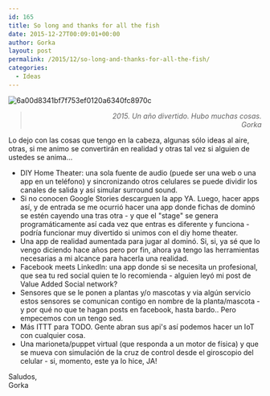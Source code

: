 ```yaml
---
id: 165
title: So long and thanks for all the fish
date: 2015-12-27T00:09:01+00:00
author: Gorka
layout: post
permalink: /2015/12/so-long-and-thanks-for-all-the-fish/
categories:
  - Ideas
---
```

<img style="margin: auto;" src="/wp-content/uploads/2015/12/6a00d8341bf7f753ef0120a6340fc8970c-300x265.jpg" alt="6a00d8341bf7f753ef0120a6340fc8970c" srcset="/wp-content/uploads/2015/12/6a00d8341bf7f753ef0120a6340fc8970c-300x265.jpg 300w, /wp-content/uploads/2015/12/6a00d8341bf7f753ef0120a6340fc8970c.jpg 315w" sizes="100vw" />

> <p style="text-align: right; font-style: italic;">
>   2015. Un año divertido. Hubo muchas cosas.<br />Gorka
> </p>

Lo dejo con las cosas que tengo en la cabeza, algunas sólo ideas al aire, otras, si me animo se convertirán en realidad y otras tal vez si alguien de ustedes se anima...

  * DIY Home Theater: una sola fuente de audio (puede ser una web o una app en un teléfono) y sincronizando otros celulares se puede dividir los canales de salida y así simular surround sound.
  * Si no conocen Google Stories descarguen la app YA. Luego, hacer apps así, y de entrada se me ocurrió hacer una app donde fichas de dominó se estén cayendo una tras otra - y que el "stage" se genera programáticamente así cada vez que entras es diferente y funciona - podría funcionar muy divertido si unimos con el diy home theater.
  * Una app de realidad aumentada para jugar al dominó. Si, si, ya sé que lo vengo diciendo hace años pero por fin, ahora ya tengo las herramientas necesarias a mi alcance para hacerla una realidad.
  * Facebook meets LinkedIn: una app donde si se necesita un profesional, que sea tu red social quien te lo recomienda - alguien leyó mi post de Value Added Social network?
  * Sensores que se le ponen a plantas y/o mascotas y via algún servicio estos sensores se comunican contigo en nombre de la planta/mascota - y por qué no que te hagan posts en facebook, hasta bardo.. Pero empecemos con un tengo sed.
  * Más ITTT para TODO. Gente abran sus api's así podemos hacer un IoT con cualquier cosa.
  * Una marioneta/puppet virtual (que responda a un motor de física) y que se mueva con simulación de la cruz de control desde el giroscopio del celular - si, momento, este ya lo hice, JA!

<p>
  Saludos,<br /> Gorka
</p>
